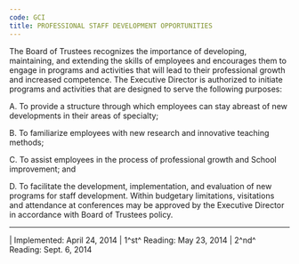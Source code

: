 ```yaml
---
code: GCI
title: PROFESSIONAL STAFF DEVELOPMENT OPPORTUNITIES
---
```


The Board of Trustees recognizes the importance of developing,
maintaining, and extending the skills of employees and encourages them
to engage in programs and activities that will lead to their
professional growth and increased competence. The Executive Director is
authorized to initiate programs and activities that are designed to
serve the following purposes:

A.  To provide a structure through which employees can stay abreast of
    new developments in their areas of specialty;

B.  To familiarize employees with new research and innovative teaching
    methods;

C.  To assist employees in the process of professional growth and School
    improvement; and

D.  To facilitate the development, implementation, and evaluation of new
    programs for staff development. Within budgetary limitations,
    visitations and attendance at conferences may be approved by the
    Executive Director in accordance with Board of Trustees policy.

------------------------------------------------------------------------

| Implemented: April 24, 2014
| 1^st^ Reading: May 23, 2014
| 2^nd^ Reading: Sept. 6, 2014
